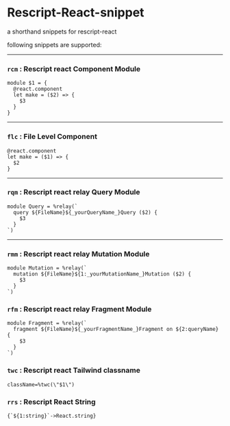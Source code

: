 # Rescript-React-snippet

a shorthand snippets for rescript-react

following snippets are supported:

---

### `rcm` : Rescript react Component Module

```rescript
module $1 = {
  @react.component
  let make = ($2) => {
    $3
  }
}
```

---

### `flc` : File Level Component

```rescript
@react.component
let make = ($1) => {
  $2
}
```

---

### `rqm` : Rescript react relay Query Module

```rescript
module Query = %relay(`
  query ${FileName}${_yourQueryName_}Query ($2) {
    $3
  }
`)
```

---

### `rmm` : Rescript react relay Mutation Module

```rescript
module Mutation = %relay(`
  mutation ${FileName}${1:_yourMutationName_}Mutation ($2) {
    $3
  }
`)
```

### `rfm` : Rescript react relay Fragment Module

```rescript
module Fragment = %relay(`
  fragment ${FileName}${_yourFragmentName_}Fragment on ${2:queryName} {
    $3
  }
`)
```

### `twc` : Rescript react Tailwind classname

```rescript
className=%twc(\"$1\")
```

### `rrs` : Rescript React String

```rescript
{`${1:string}`->React.string}
```
